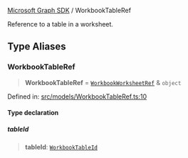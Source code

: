 [Microsoft Graph SDK](README.md) / WorkbookTableRef

Reference to a table in a worksheet.

## Type Aliases

### WorkbookTableRef

> **WorkbookTableRef** = [`WorkbookWorksheetRef`](WorkbookWorksheetRef.md#workbookworksheetref) & `object`

Defined in: [src/models/WorkbookTableRef.ts:10](https://github.com/Future-Secure-AI/microsoft-graph/blob/main/src/models/WorkbookTableRef.ts#L10)

#### Type declaration

##### tableId

> **tableId**: [`WorkbookTableId`](WorkbookTableId.md#workbooktableid)
